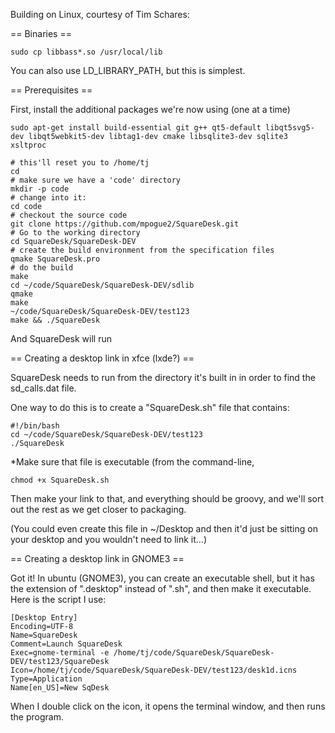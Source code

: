 Building on Linux, courtesy of Tim Schares:

== Binaries ==

`sudo cp libbass*.so /usr/local/lib`

You can also use LD_LIBRARY_PATH, but this is simplest.

== Prerequisites ==

First, install the additional packages we're now using (one at a time)

`sudo apt-get install build-essential git g++ qt5-default libqt5svg5-dev libqt5webkit5-dev libtag1-dev cmake libsqlite3-dev sqlite3 xsltproc`

```
# this'll reset you to /home/tj
cd
# make sure we have a 'code' directory
mkdir -p code
# change into it:
cd code
# checkout the source code
git clone https://github.com/mpogue2/SquareDesk.git
# Go to the working directory
cd SquareDesk/SquareDesk-DEV
# create the build environment from the specification files
qmake SquareDesk.pro
# do the build
make
cd ~/code/SquareDesk/SquareDesk-DEV/sdlib
qmake
make
~/code/SquareDesk/SquareDesk-DEV/test123
make && ./SquareDesk
```

And SquareDesk will run


== Creating a desktop link in xfce (lxde?) ==

SquareDesk needs to run from the directory it's built in in order to
find the sd_calls.dat file.

One way to do this is to create a "SquareDesk.sh" file that
contains:

```
#!/bin/bash
cd ~/code/SquareDesk/SquareDesk-DEV/test123
./SquareDesk
```

*Make sure that file is executable (from the command-line,

`chmod +x SquareDesk.sh`

Then make your link to that, and everything should be groovy, and we'll
sort out the rest as we get closer to packaging.

(You could even create this file in ~/Desktop and then it'd just be
sitting on your desktop and you wouldn't need to link it...)

== Creating a desktop link in GNOME3 ==

Got it!  In ubuntu (GNOME3), you can create an executable shell, but it has the extension of ".desktop" instead of ".sh", and then make it executable.  Here is the script I use:

```
[Desktop Entry]
Encoding=UTF-8
Name=SquareDesk
Comment=Launch SquareDesk
Exec=gnome-terminal -e /home/tj/code/SquareDesk/SquareDesk-DEV/test123/SquareDesk
Icon=/home/tj/code/SquareDesk/SquareDesk-DEV/test123/desk1d.icns
Type=Application
Name[en_US]=New SqDesk
```

When I double click on the icon, it opens the terminal window, and then runs the program.
